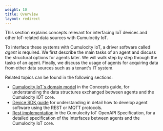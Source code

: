 ```yaml
---
weight: 10
title: Overview
layout: redirect
---
```



This section explains concepts relevant for interfacing IoT devices and other IoT-related data sources with Cumulocity IoT.

To interface these systems with Cumulocity IoT, a driver software called *agent* is required. We first describe the main tasks of an agent and discuss the structural options for agents later. We will walk step by step through the tasks of an agent. Finally, we discuss the usage of agents for acquiring data from other data sources such as a tenant's IT system.

Related topics can be found in the following sections:

-   [Cumulocity IoT´s domain model](/concepts/domain-model) in the Concepts guide, for understanding the data structures exchanged between agents and the Cumulocity IOT core.
-   [Device SDK guide](/device-sdk) for understanding in detail how to develop agent software using the REST or MQTT protocols.
-   [Rest implementation](https://cumulocity.com/api/#section/REST-implementation) in the Cumulocity IoT OpenAPI Specification, for a detailed specification of the interfaces between agents and the Cumulocity IoT core.
